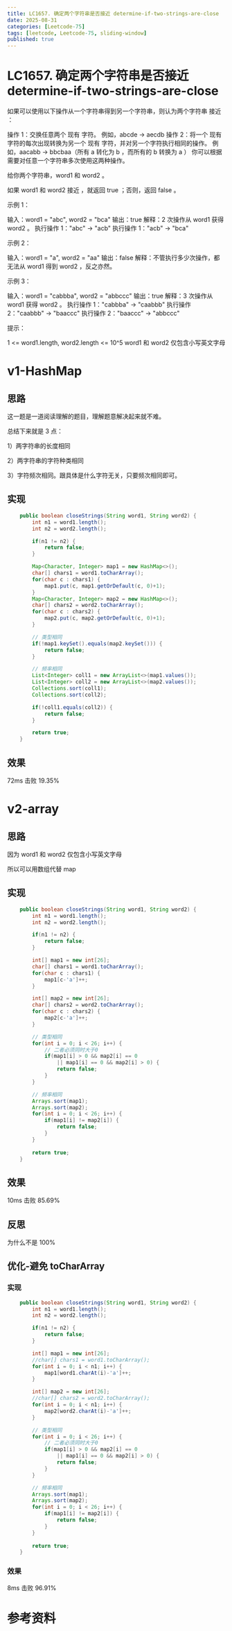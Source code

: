 ```yaml
---
title: LC1657. 确定两个字符串是否接近 determine-if-two-strings-are-close
date: 2025-08-31 
categories: [Leetcode-75]
tags: [leetcode, Leetcode-75, sliding-window]
published: true
---
```


# LC1657. 确定两个字符串是否接近 determine-if-two-strings-are-close

如果可以使用以下操作从一个字符串得到另一个字符串，则认为两个字符串 接近 ：

操作 1：交换任意两个 现有 字符。
例如，abcde -> aecdb
操作 2：将一个 现有 字符的每次出现转换为另一个 现有 字符，并对另一个字符执行相同的操作。
例如，aacabb -> bbcbaa（所有 a 转化为 b ，而所有的 b 转换为 a ）
你可以根据需要对任意一个字符串多次使用这两种操作。

给你两个字符串，word1 和 word2 。

如果 word1 和 word2 接近 ，就返回 true ；否则，返回 false 。

示例 1：

输入：word1 = "abc", word2 = "bca"
输出：true
解释：2 次操作从 word1 获得 word2 。
执行操作 1："abc" -> "acb"
执行操作 1："acb" -> "bca"

示例 2：

输入：word1 = "a", word2 = "aa"
输出：false
解释：不管执行多少次操作，都无法从 word1 得到 word2 ，反之亦然。

示例 3：

输入：word1 = "cabbba", word2 = "abbccc"
输出：true
解释：3 次操作从 word1 获得 word2 。
执行操作 1："cabbba" -> "caabbb"
执行操作 2："caabbb" -> "baaccc"
执行操作 2："baaccc" -> "abbccc"

提示：

1 <= word1.length, word2.length <= 10^5
word1 和 word2 仅包含小写英文字母
 


# v1-HashMap

## 思路

这一题是一道阅读理解的题目，理解题意解决起来就不难。

总结下来就是 3 点：

1）两字符串的长度相同

2）两字符串的字符种类相同

3）字符频次相同。跟具体是什么字符无关，只要频次相同即可。

## 实现

```java
    public boolean closeStrings(String word1, String word2) {
        int n1 = word1.length();
        int n2 = word2.length();

        if(n1 != n2) {
            return false;
        }

        Map<Character, Integer> map1 = new HashMap<>();
        char[] chars1 = word1.toCharArray();
        for(char c : chars1) {
            map1.put(c, map1.getOrDefault(c, 0)+1);
        }
        Map<Character, Integer> map2 = new HashMap<>();
        char[] chars2 = word2.toCharArray();
        for(char c : chars2) {
            map2.put(c, map2.getOrDefault(c, 0)+1);
        }

        // 类型相同
        if(!map1.keySet().equals(map2.keySet())) {
            return false;
        }

        // 频率相同
        List<Integer> coll1 = new ArrayList<>(map1.values());
        List<Integer> coll2 = new ArrayList<>(map2.values());
        Collections.sort(coll1);
        Collections.sort(coll2);

        if(!coll1.equals(coll2)) {
            return false;
        }   

        return true;     
    }
```

## 效果

72ms 击败 19.35%

# v2-array

## 思路

因为 word1 和 word2 仅包含小写英文字母

所以可以用数组代替 map

## 实现

```java
    public boolean closeStrings(String word1, String word2) {
        int n1 = word1.length();
        int n2 = word2.length();

        if(n1 != n2) {
            return false;
        }

        int[] map1 = new int[26];
        char[] chars1 = word1.toCharArray();
        for(char c : chars1) {
            map1[c-'a']++;
        }

        int[] map2 = new int[26];
        char[] chars2 = word2.toCharArray();
        for(char c : chars2) {
            map2[c-'a']++;
        }

        // 类型相同
        for(int i = 0; i < 26; i++) {
            // 二者必须同时大于0
            if(map1[i] > 0 && map2[i] == 0
                || map1[i] == 0 && map2[i] > 0) {
                return false;
            }
        }

        // 频率相同
        Arrays.sort(map1);
        Arrays.sort(map2);
        for(int i = 0; i < 26; i++) {
            if(map1[i] != map2[i]) {
                return false;
            }
        }
        
        return true;     
    }
```

## 效果

10ms 击败 85.69%

## 反思 

为什么不是 100%

## 优化-避免 toCharArray

### 实现

```java
    public boolean closeStrings(String word1, String word2) {
        int n1 = word1.length();
        int n2 = word2.length();

        if(n1 != n2) {
            return false;
        }

        int[] map1 = new int[26];
        //char[] chars1 = word1.toCharArray();
        for(int i = 0; i < n1; i++) {
            map1[word1.charAt(i)-'a']++;
        }

        int[] map2 = new int[26];
        //char[] chars2 = word2.toCharArray();
        for(int i = 0; i < n1; i++) {
            map2[word2.charAt(i)-'a']++;
        }

        // 类型相同
        for(int i = 0; i < 26; i++) {
            // 二者必须同时大于0
            if(map1[i] > 0 && map2[i] == 0
                || map1[i] == 0 && map2[i] > 0) {
                return false;
            }
        }

        // 频率相同
        Arrays.sort(map1);
        Arrays.sort(map2);
        for(int i = 0; i < 26; i++) {
            if(map1[i] != map2[i]) {
                return false;
            }
        }
        
        return true;     
    }
```

### 效果

8ms 击败 96.91%




# 参考资料